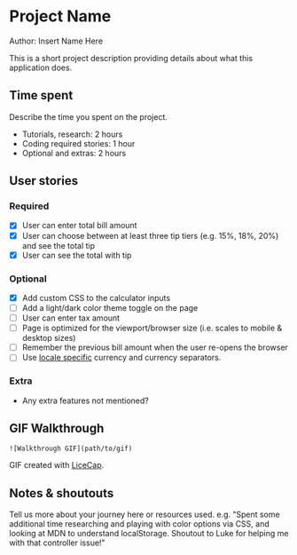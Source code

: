 # Project Name

Author: Insert Name Here

This is a short project description providing details about what this application does.

## Time spent
Describe the time you spent on the project.
 * Tutorials, research: 2 hours
 * Coding required stories: 1 hour
 * Optional and extras: 2 hours

## User stories

### Required
 * [x] User can enter total bill amount
 * [x] User can choose between at least three tip tiers (e.g. 15%, 18%, 20%) and see the total tip 
 * [x] User can see the total with tip

### Optional

 * [x] Add custom CSS to the calculator inputs
 * [ ] Add a light/dark color theme toggle on the page
 * [ ] User can enter tax amount
 * [ ] Page is optimized for the viewport/browser size (i.e. scales to mobile & desktop sizes)
 * [ ] Remember the previous bill amount when the user re-opens the browser
 * [ ] Use [locale specific](https://developer.mozilla.org/en-US/docs/Web/JavaScript/Reference/Global_Objects/NumberFormat) currency and currency separators.

### Extra

 * Any extra features not mentioned?
 

## GIF Walkthrough

```
![Walkthrough GIF](path/to/gif)
```

GIF created with [LiceCap](https://www.cockos.com/licecap/).

## Notes & shoutouts

Tell us more about your journey here or resources used. e.g. "Spent some additional time researching and playing with color options via CSS, and looking at MDN to understand localStorage. Shoutout to Luke for helping me with that controller issue!"
